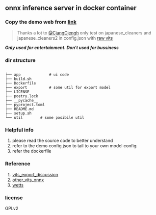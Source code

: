 ## onnx inference server in docker container

### Copy the demo web from [link](https://huggingface.co/spaces/skytnt/moe-japanese-tts/tree/main) 
> Thanks a lot to [@CjangCjengh](https://github.com/CjangCjengh)
> only  test  on japanese_cleaners and japanese_cleaners2 in config.json with  [raw vits](https://github.com/jaywalnut310/vits)

***Only used for entertainment.
Don't used for bussiness***


### dir structure
```

├── app             # ui code 
├── build.sh
├── Dockerfile      
├── export          # some util for export model
├── LICENSE
├── poetry.lock
├── __pycache__
├── pyproject.toml
├── README.md
├── setup.sh
└── util        # some posibile util 

```

### Helpful info
1. please read the source code to better understand
2. refer to the demo config.json to tail to your own model config
3. refer the dockerfile 



### Reference
1. [vits_export_discussion](https://github.com/MasayaKawamura/MB-iSTFT-VITS/issues/8)
2. [other_vits_onnx](https://github.com/NaruseMioShirakana/VitsOnnx)
3. [wetts](https://github.com/wenet-e2e/wetts)


### license 
GPLv2